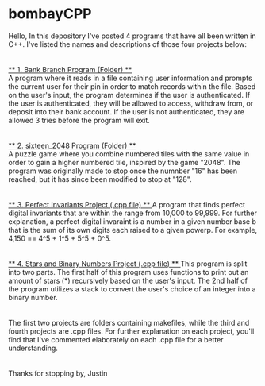 # bombayCPP
Hello,
In this depository I've posted 4 programs that have all been written in C++. I've listed the names and descriptions of those four projects below:
\
\
\
 <ins> ** 1. Bank Branch Program (Folder) ** </ins> <br>
 A program where it reads in a file containing user information and prompts the current user for their pin in order to match records within the file. Based on
 the user's input, the program determines if the user is authenticated. If the user is authenticated, they will be allowed to access, withdraw from, or deposit 
 into their bank account. If the user is not authenticated, they are allowed 3 tries before the program will exit. 
 \
 \
 \
 <ins> ** 2. sixteen_2048 Program (Folder) ** </ins> <br>
  A puzzle game where you combine numbered tiles with the same value in order to gain a higher numbered tile, inspired by the game "2048". The program
  was originally made to stop once the numnber "16" has been reached, but it has since been modified to stop at "128". 
 \
 \
 \
 <ins> ** 3. Perfect Invariants Project (.cpp file) ** </ins>
A program that finds perfect digital invariants that are within the range from 10,000 to 99,999. For further explanation, a perfect digital invaraint is a number in a given number base b that is the sum of its own digits each raised to a given powerp. For example, 4,150 == 4^5 + 1^5 + 5^5 + 0^5. 
\
\
\
 <ins> ** 4. Stars and Binary Numbers Project (.cpp file) ** </ins>
 This program is split into two parts. The first half of this program uses functions to print out an amount of stars (*) recursively based on the user's input. The
 2nd half of the program utilizes a stack to convert the user's choice of an integer into a binary number. 
\
\
\
The first two projects are folders containing makefiles, while the third and fourth projects are .cpp files. For further explanation on each project, you'll 
find that I've commented elaborately on each .cpp file for a better understanding. 
\
\
\
  Thanks for stopping by,
  Justin 
